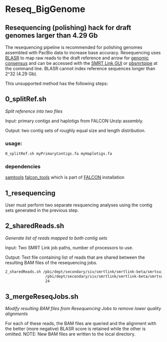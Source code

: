 # Reseq_BigGenome
## Resequencing (polishing) hack for draft genomes larger than 4.29 Gb

The resequencing pipeline is recommended for polishing genomes assembled with PacBio data to increase base accuracy. Resequencing uses [BLASR](https://github.com/PacificBiosciences/blasr) to map raw reads to the draft reference and arrow for [genomic consensus](https://github.com/PacificBiosciences/GenomicConsensus) and can be accessed with the [SMRT Link GUI](http://www.pacb.com/wp-content/uploads/SMRT_Link_User_Guide.pdf) or [pbsmrtpipe](http://pbsmrtpipe.readthedocs.io/en/master/getting_started.html#basic-resequencing) at the command line. BLASR cannot index reference sequences longer than 2^32 (4.29 Gb).

This unsupported method has the following steps:

## 0_splitRef.sh
*Split reference into two files*

Input: primary contigs and haplotigs from FALCON Unzip assembly.

Output: two contig sets of roughly equal size and length distribution.

### usage: 
```bash
0_splitRef.sh myPrimaryContigs.fa myHaplotigs.fa
```

### dependencies
[samtools](http://www.htslib.org/)
[falcon_tools](https://github.com/gconcepcion/falcon_tools) which is part of [FALCON](http://pb-falcon.readthedocs.io/en/latest/quick_start.html) installation

## 1_resequencing
User must perform two separate resquencing analyses using the contig sets generated in the previous step.

## 2_sharedReads.sh
*Generate list of reads mapped to both contig sets*

Input: Two SMRT Link job paths, number of processors to use.

Output: Text file containing list of reads that are shared between the resulting BAM files of the resequencing jobs.

```bash
2_sharedReads.sh /pbi/dept/secondary/siv/smrtlink/smrtlink-beta/smrtsuite_166987/userdata/jobs_root/076/076209 \
                  /pbi/dept/secondary/siv/smrtlink/smrtlink-beta/smrtsuite_166987/userdata/jobs_root/076/076210 \
                  24
```

## 3_mergeReseqJobs.sh
*Modify resulting BAM files from Resequencing Jobs to remove lower quality alignments*

For each of these reads, the BAM files are queried and the alignment with the better (more negative) BLASR score is retained while the other is omitted. NOTE: New BAM files are written to the local directory.


